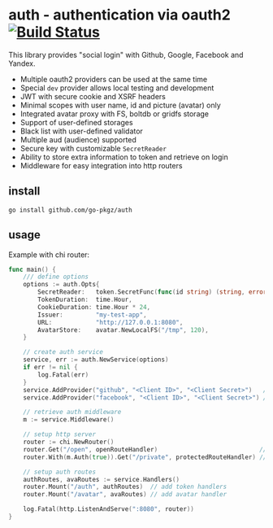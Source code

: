 # auth - authentication via oauth2 [![Build Status](https://travis-ci.org/go-pkgz/auth.svg?branch=master)](https://travis-ci.org/go-pkgz/auth)

This library provides "social login" with Github, Google, Facebook and Yandex.  

- Multiple oauth2 providers can be used at the same time
- Special `dev` provider allows local testing and development
- JWT with secure cookie and XSRF headers
- Minimal scopes with user name, id and picture (avatar) only
- Integrated avatar proxy with FS, boltdb or gridfs storage
- Support of user-defined storages
- Black list with user-defined validator
- Multiple aud (audience) supported
- Secure key with customizable `SecretReader`
- Ability to store extra information to token and retrieve on login
- Middleware for easy integration into http routers

## install

`go install github.com/go-pkgz/auth`

## usage

Example with chi router:

```go
func main() {
	/// define options
	options := auth.Opts{
		SecretReader:   token.SecretFunc(func(id string) (string, error) { return "secret", nil }),
		TokenDuration:  time.Hour,
		CookieDuration: time.Hour * 24,
		Issuer:         "my-test-app",
		URL:            "http://127.0.0.1:8080",
		AvatarStore:    avatar.NewLocalFS("/tmp", 120),
	}

	// create auth service
	service, err := auth.NewService(options)
	if err != nil {
		log.Fatal(err)
	}
	service.AddProvider("github", "<Client ID>", "<Client Secret>")   // add github provider
	service.AddProvider("facebook", "<Client ID>", "<Client Secret>") // add facebook provider

	// retrieve auth middleware
	m := service.Middleware()

	// setup http server
	router := chi.NewRouter()
	router.Get("/open", openRouteHandler)                            // open api
	router.With(m.Auth(true)).Get("/private", protectedRouteHandler) // protected api

	// setup auth routes
	authRoutes, avaRoutes := service.Handlers()
	router.Mount("/auth", authRoutes)  // add token handlers
	router.Mount("/avatar", avaRoutes) // add avatar handler

	log.Fatal(http.ListenAndServe(":8080", router))
}
```



